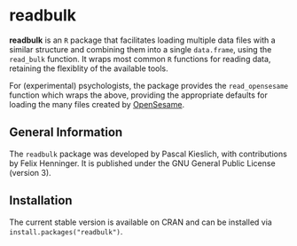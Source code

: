 <!-- README.md is generated from README.Rmd. Please edit that file -->
readbulk
========

**readbulk** is an `R` package that facilitates loading multiple data files with a similar structure and combining them into a single `data.frame`, using the `read_bulk` function. It wraps most common `R` functions for reading data, retaining the flexiblity of the available tools.

For (experimental) psychologists, the package provides the `read_opensesame` function which wraps the above, providing the appropriate defaults for loading the many files created by [OpenSesame](http://osdoc.cogsci.nl/).

General Information
-------------------

The `readbulk` package was developed by Pascal Kieslich, with contributions by Felix Henninger. It is published under the GNU General Public License (version 3).

Installation
------------

The current stable version is available on CRAN and can be installed via `install.packages("readbulk")`.
